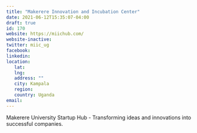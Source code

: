 ```yaml
---
title: "Makerere Innovation and Incubation Center"
date: 2021-06-12T15:35:07-04:00
draft: true
id: 170
website: https://miichub.com/
website-inactive: 
twitter: miic_ug
facebook: 
linkedin: 
location: 
   lat: 
   lng: 
   address: ""
   city: Kampala
   region: 
   country: Uganda
email: 
---
```

Makerere University Startup Hub - Transforming ideas and innovations into successful companies.
